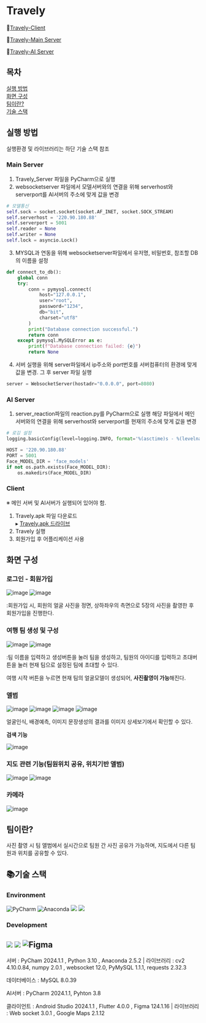 # Travely
🎒[Travely-Client](https://github.com/rlawndud/Travely.git)

🎒[Travely-Main Server](https://github.com/rlawndud/Travely_Server.git)

🎒[Travely-AI Server](https://github.com/rlawndud/Travely_AiServer.git)

## 목차
[실행 방법](#실행-방법)<br>
[화면 구성](#화면-구성)<br>
[팀이란?](#팀이란)<br>
[기술 스택](#기술-스택)
## 실행 방법
실행환경 및 라이브러리는 하단 기술 스택 참조
### Main Server
1. Travely_Server 파일을 PyCharm으로 실행
2. websocketserver 파일에서 모델서버와의 연결을 위해 serverhost와 serverport를 AI서버의 주소에 맞게 값을 변경
```python
# 모델통신
self.sock = socket.socket(socket.AF_INET, socket.SOCK_STREAM)
self.serverhost = '220.90.180.88'
self.serverport = 5001
self.reader = None
self.writer = None
self.lock = asyncio.Lock()
```
3. MYSQL과 연동을 위해 websocketserver파일에서 유저명, 비밀번호, 참조할 DB의 이름을 설정
```python
def connect_to_db():
    global conn
    try:
        conn = pymysql.connect(
            host="127.0.0.1",
            user="root",
            password="1234",
            db="bit",
            charset="utf8"
        )
        print("Database connection successful.")
        return conn
    except pymysql.MySQLError as e:
        print(f"Database connection failed: {e}")
        return None
```
4. 서버 실행을 위해 server파일에서 ip주소와 port번호를 서버컴퓨터의 환경에 맞게 값을 변경. 그 후 server 파일 실행
```python
server = WebsocketServer(hostadr="0.0.0.0", port=8080)
```
### AI Server
1. server_reaction파일의 reaction.py를 PyCharm으로 실행
   해당 파일에서 메인 서버와의 연결을 위해 serverhost와 serverport를 현재의 주소에 맞게 값을 변경
```python
# 로깅 설정
logging.basicConfig(level=logging.INFO, format='%(asctime)s - %(levelname)s - %(message)s')

HOST = '220.90.180.88'
PORT = 5001
Face_MODEL_DIR = 'face_models'
if not os.path.exists(Face_MODEL_DIR):
    os.makedirs(Face_MODEL_DIR)
```
### Client
※ 메인 서버 및 AI서버가 실행되어 있어야 함.
1. Travely.apk 파일 다운로드 <br>
   ▸ [Travely.apk 드라이브](https://drive.google.com/file/d/1EaEVQhjnvwcDheTc9i5SGJP3PjgChc6n/view?usp=sharing)
2. Travely 실행
3. 회원가입 후 어플리케이션 사용

## 화면 구성
### **로그인 - 회원가입**

![image](https://github.com/user-attachments/assets/e07c9ee4-46d1-449a-bf1a-35b02fc6caa2)
![image](https://github.com/user-attachments/assets/84fb919e-b903-4393-9ba0-350dce862400)

:회원가입 시, 회원의 얼굴 사진을 정면, 상하좌우의 측면으로 5장의 사진을 촬영한 후 회원가입을 진행한다.

### **여행 팀 생성 및 구성**

![image](https://github.com/user-attachments/assets/6c6b0784-b177-4231-b371-8d9178a1896b)
![image](https://github.com/user-attachments/assets/719f0707-8429-447f-aee6-1e37c02098c8)

:팀 이름을 입력하고 생성버튼을 눌러 팀을 생성하고,
팀원의 아이디를 입력하고 초대버튼을 눌러 현재 팀으로 설정된 팀에 초대할 수 있다.

여행 시작 버튼을 누르면 현재 팀의 얼굴모델이 생성되어, **사진촬영이 가능**해진다.

### **앨범**
![image](https://github.com/user-attachments/assets/cb09c188-a754-4ffa-bde4-1e5882a3fff7)
![image](https://github.com/user-attachments/assets/f62b9fd8-c0f2-4048-8677-e4f4783cd913)
![image](https://github.com/user-attachments/assets/83f7b1cc-c79e-4cdc-b829-901b73a60597)
![image](https://github.com/user-attachments/assets/d7b5e231-1978-498e-be21-84b1656d025f)

얼굴인식, 배경예측, 이미지 문장생성의 결과를 이미지 상세보기에서 확인할 수 있다.

**검색 기능**

![image](https://github.com/user-attachments/assets/4d518a6b-935b-4679-af14-afc554a1d7b6)

### **지도 관련 기능(팀원위치 공유, 위치기반 앨범)**

![image](https://github.com/user-attachments/assets/7c4fb183-fc85-4888-8fb6-81f47911bfda)
![image](https://github.com/user-attachments/assets/f99d6c13-c5c7-45ea-8d43-c6ba25fbf34f)

### **카메라**
![image](https://github.com/user-attachments/assets/78fa6228-f4a4-4e9c-92b2-3b82a4fa41f7)

## 팀이란?

사진 촬영 시 팀 앨범에서 실시간으로 팀원 간 사진 공유가 가능하며, 지도에서 다른 팀원과 위치를 공유할 수 있다.

## 📚기술 스택
### Environment

![PyCharm](https://img.shields.io/badge/pycharm-143?style=for-the-badge&logo=pycharm&logoColor=black&color=black&labelColor=green) ![Anaconda](https://img.shields.io/badge/Anaconda-%2344A833.svg?style=for-the-badge&logo=anaconda&logoColor=white) <img src="https://img.shields.io/badge/mysql-4479A1?style=for-the-badge&logo=mysql&logoColor=white"> <img src="https://img.shields.io/badge/github-181717?style=for-the-badge&logo=github&logoColor=white"> 
<br>

### Development

<img src="https://img.shields.io/badge/python-3776AB?style=for-the-badge&logo=python&logoColor=white"> <img src="https://img.shields.io/badge/flutter-02569B?style=for-the-badge&logo=flutter&logoColor=white"> ![Figma](https://img.shields.io/badge/figma-%23F24E1E.svg?style=for-the-badge&logo=figma&logoColor=white)
<br>
--

서버 : PyCham 2024.1.1 , Python 3.10 , Anaconda 2.5.2 |
라이브러리 : cv2 4.10.0.84, numpy 2.0.1 , websocket 12.0, PyMySQL 1.1.1, requests 2.32.3

데이터베이스 : MySQL 8.0.39

AI서버 : PyCharm 2024.1.1, Pyhton 3.8

클라이언트 : Android Studio 2024.1.1 , Flutter 4.0.0 , Figma 124.1.16 |
라이브러리 : Web socket 3.0.1 , Google Maps 2.1.12
